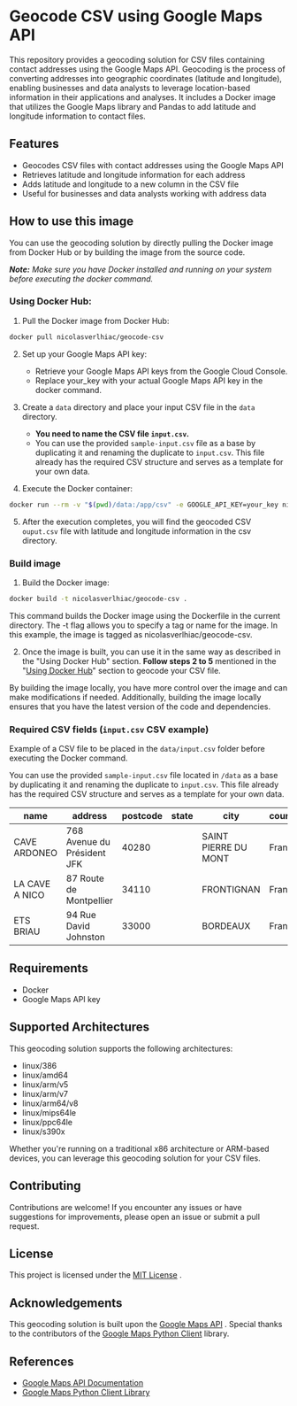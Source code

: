# Geocode CSV using Google Maps API

This repository provides a geocoding solution for CSV files containing contact addresses using the Google Maps API. Geocoding is the process of converting addresses into geographic coordinates (latitude and longitude), enabling businesses and data analysts to leverage location-based information in their applications and analyses.
It includes a Docker image that utilizes the Google Maps library and Pandas to add latitude and longitude information to contact files. 

## Features

- Geocodes CSV files with contact addresses using the Google Maps API
- Retrieves latitude and longitude information for each address
- Adds latitude and longitude to a new column in the CSV file
- Useful for businesses and data analysts working with address data

## How to use this image

You can use the geocoding solution by directly pulling the Docker image from Docker Hub or by building the image from the source code. 

_**Note:** Make sure you have Docker installed and running on your system before executing the docker command._

### Using Docker Hub:

1. Pull the Docker image from Docker Hub:

```bash
docker pull nicolasverlhiac/geocode-csv
```
2. Set up your Google Maps API key:

	* Retrieve your Google Maps API keys from the Google Cloud Console.
	* Replace your_key with your actual Google Maps API key in the docker command.
3. Create a `data` directory and place your input CSV file in the `data` directory.

	* **You need to name the CSV file `input.csv`.**
    * You can use the provided `sample-input.csv` file as a base by duplicating it and renaming the duplicate to `input.csv`. This file already has the required CSV structure and serves as a template for your own data.
4. Execute the Docker container:

```bash
docker run --rm -v "$(pwd)/data:/app/csv" -e GOOGLE_API_KEY=your_key nicolasverlhiac/geocode-csv
```
5. After the execution completes, you will find the geocoded CSV `ouput.csv` file with latitude and longitude information in the csv directory.

### Build image

1. Build the Docker image:
```bash
docker build -t nicolasverlhiac/geocode-csv .
```

This command builds the Docker image using the Dockerfile in the current directory. The -t flag allows you to specify a tag or name for the image. In this example, the image is tagged as nicolasverlhiac/geocode-csv.

2. Once the image is built, you can use it in the same way as described in the "Using Docker Hub" section. **Follow steps 2 to 5** mentioned in the "[Using Docker Hub](#using-docker-hub)" section to geocode your CSV file.

By building the image locally, you have more control over the image and can make modifications if needed. Additionally, building the image locally ensures that you have the latest version of the code and dependencies.

### Required CSV fields (`input.csv` CSV example)

Example of a CSV file to be placed in the `data/input.csv` folder before executing the Docker command.

You can use the provided `sample-input.csv` file located in `/data` as a base by duplicating it and renaming the duplicate to `input.csv`. This file already has the required CSV structure and serves as a template for your own data.

| name                | address                     | postcode | state | city                 | country | latitude | longitude |
|---------------------|-----------------------------|----------|-------|----------------------|---------|----------|-----------|
| CAVE ARDONEO        | 768 Avenue du Président JFK | 40280    |       | SAINT PIERRE DU MONT | France  |          |           |
| LA CAVE A NICO      | 87 Route de Montpellier     | 34110    |       | FRONTIGNAN           | France  |          |           |
| ETS BRIAU           | 94 Rue David Johnston       | 33000    |       | BORDEAUX             | France  |          |           |

## Requirements
* Docker
* Google Maps API key

## Supported Architectures
This geocoding solution supports the following architectures:

- linux/386
- linux/amd64
- linux/arm/v5
- linux/arm/v7
- linux/arm64/v8
- linux/mips64le
- linux/ppc64le
- linux/s390x

Whether you're running on a traditional x86 architecture or ARM-based devices, you can leverage this geocoding solution for your CSV files.

## Contributing
Contributions are welcome! If you encounter any issues or have suggestions for improvements, please open an issue or submit a pull request.

## License
This project is licensed under the  [MIT License](https://opensource.org/license/mit/) .

## Acknowledgements
This geocoding solution is built upon the  [Google Maps API](https://developers.google.com/maps/documentation/geocoding/overview) . Special thanks to the contributors of the  [Google Maps Python Client](https://github.com/googlemaps/google-maps-services-python)  library.

## References
*  [Google Maps API Documentation](https://developers.google.com/maps/documentation/geocoding/overview) 
*  [Google Maps Python Client Library](https://github.com/googlemaps/google-maps-services-python) 